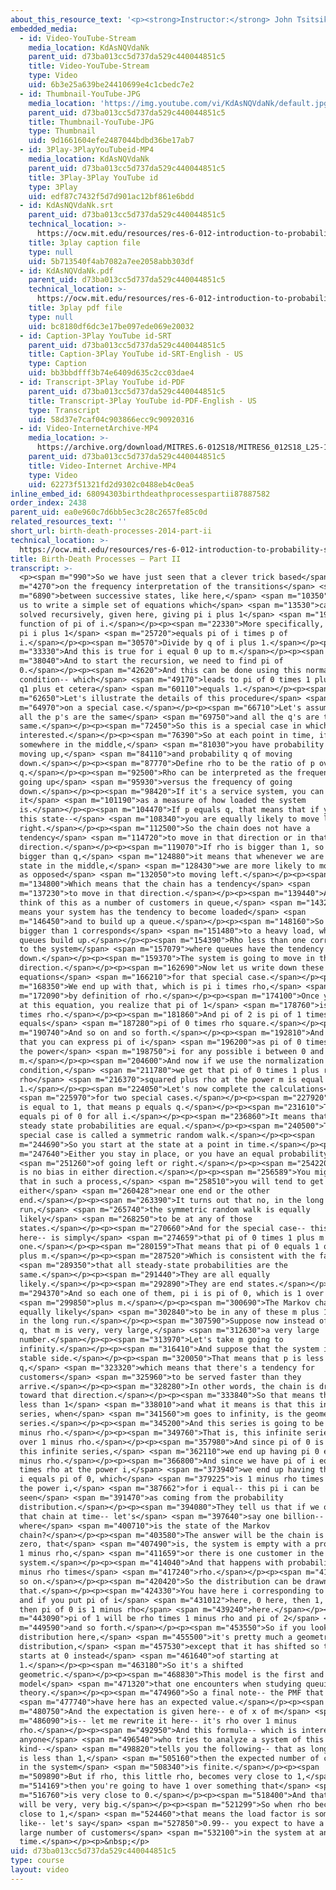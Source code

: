 ```yaml
---
about_this_resource_text: '<p><strong>Instructor:</strong> John Tsitsiklis</p>'
embedded_media:
  - id: Video-YouTube-Stream
    media_location: KdAsNQVdaNk
    parent_uid: d73ba013cc5d737da529c440044851c5
    title: Video-YouTube-Stream
    type: Video
    uid: 6b3e25a639be24410699e4c1cbedc7e2
  - id: Thumbnail-YouTube-JPG
    media_location: 'https://img.youtube.com/vi/KdAsNQVdaNk/default.jpg'
    parent_uid: d73ba013cc5d737da529c440044851c5
    title: Thumbnail-YouTube-JPG
    type: Thumbnail
    uid: 9d1661604efe2487044bdbd36be17ab7
  - id: 3Play-3PlayYouTubeid-MP4
    media_location: KdAsNQVdaNk
    parent_uid: d73ba013cc5d737da529c440044851c5
    title: 3Play-3Play YouTube id
    type: 3Play
    uid: edf87c7432f5d7d901ac12bf861e6bdd
  - id: KdAsNQVdaNk.srt
    parent_uid: d73ba013cc5d737da529c440044851c5
    technical_location: >-
      https://ocw.mit.edu/resources/res-6-012-introduction-to-probability-spring-2018/part-iii-random-processes/birth-death-processes-2014-part-ii/KdAsNQVdaNk.srt
    title: 3play caption file
    type: null
    uid: 5b713540f4ab7082a7ee2058abb303df
  - id: KdAsNQVdaNk.pdf
    parent_uid: d73ba013cc5d737da529c440044851c5
    technical_location: >-
      https://ocw.mit.edu/resources/res-6-012-introduction-to-probability-spring-2018/part-iii-random-processes/birth-death-processes-2014-part-ii/KdAsNQVdaNk.pdf
    title: 3play pdf file
    type: null
    uid: bc8180df6dc3e17be097ede069e20032
  - id: Caption-3Play YouTube id-SRT
    parent_uid: d73ba013cc5d737da529c440044851c5
    title: Caption-3Play YouTube id-SRT-English - US
    type: Caption
    uid: bb3bbdfff3b74e6409d635c2cc03dae4
  - id: Transcript-3Play YouTube id-PDF
    parent_uid: d73ba013cc5d737da529c440044851c5
    title: Transcript-3Play YouTube id-PDF-English - US
    type: Transcript
    uid: 58d37e7caf04c903866ecc9c90920316
  - id: Video-InternetArchive-MP4
    media_location: >-
      https://archive.org/download/MITRES.6-012S18/MITRES6_012S18_L25-11_300k.mp4
    parent_uid: d73ba013cc5d737da529c440044851c5
    title: Video-Internet Archive-MP4
    type: Video
    uid: 62273f51321fd2d9302c0488eb4c0ea5
inline_embed_id: 68094303birthdeathprocessespartii87887582
order_index: 2438
parent_uid: ea0e960c7d6bb5ec3c28c2657fe85c0d
related_resources_text: ''
short_url: birth-death-processes-2014-part-ii
technical_location: >-
  https://ocw.mit.edu/resources/res-6-012-introduction-to-probability-spring-2018/part-iii-random-processes/birth-death-processes-2014-part-ii
title: Birth-Death Processes — Part II
transcript: >-
  <p><span m="990">So we have just seen that a clever trick based</span> <span
  m="4270">on the frequency interpretation of the transitions</span> <span
  m="6890">between successive states, like here,</span> <span m="10350">allows
  us to write a simple set of equations which</span> <span m="13530">can be
  solved recursively, given here, giving pi i plus 1</span> <span m="19800">as a
  function of pi of i.</span></p><p><span m="22330">More specifically, we have
  pi i plus 1</span> <span m="25720">equals pi of i times p of
  i.</span></p><p><span m="30570">Divide by q of i plus 1.</span></p><p><span
  m="33330">And this is true for i equal 0 up to m.</span></p><p><span
  m="38040">And to start the recursion, we need to find pi of
  0.</span></p><p><span m="42620">And this can be done using this normalization
  condition-- which</span> <span m="49170">leads to pi of 0 times 1 plus p0 over
  q1 plus et cetera</span> <span m="60110">equals 1.</span></p><p><span
  m="62650">Let's illustrate the details of this procedure</span> <span
  m="64970">on a special case.</span></p><p><span m="66710">Let's assume that
  all the p's are the same</span> <span m="69750">and all the q's are the
  same.</span></p><p><span m="72450">So this is a special case in which we are
  interested.</span></p><p><span m="76390">So at each point in time, if we are
  somewhere in the middle,</span> <span m="81030">you have probability p of
  moving up,</span> <span m="84110">and probability q of moving
  down.</span></p><p><span m="87770">Define rho to be the ratio of p over
  q.</span></p><p><span m="92500">Rho can be interpreted as the frequency of
  going up</span> <span m="95930">versus the frequency of going
  down.</span></p><p><span m="98420">If it's a service system, you can think of
  it</span> <span m="101190">as a measure of how loaded the system
  is.</span></p><p><span m="104470">If p equals q, that means that if you are at
  this state--</span> <span m="108340">you are equally likely to move left or
  right.</span></p><p><span m="112500">So the chain does not have a
  tendency</span> <span m="114720">to move in that direction or in that
  direction.</span></p><p><span m="119070">If rho is bigger than 1, so that p is
  bigger than q,</span> <span m="124880">it means that whenever we are at some
  state in the middle,</span> <span m="128430">we are more likely to move right,
  as opposed</span> <span m="132050">to moving left.</span></p><p><span
  m="134800">Which means that the chain has a tendency</span> <span
  m="137230">to move in that direction.</span></p><p><span m="139440">And if you
  think of this as a number of customers in queue,</span> <span m="143240">it
  means your system has the tendency to become loaded</span> <span
  m="146450">and to build up a queue.</span></p><p><span m="148160">So rho being
  bigger than 1 corresponds</span> <span m="151480">to a heavy load, where
  queues build up.</span></p><p><span m="154390">Rho less than one corresponds
  to the system</span> <span m="157079">where queues have the tendency to drain
  down.</span></p><p><span m="159370">The system is going to move in that
  direction.</span></p><p><span m="162690">Now let us write down these
  equations</span> <span m="166210">for that special case.</span></p><p><span
  m="168350">We end up with that, which is pi i times rho,</span> <span
  m="172090">by definition of rho.</span></p><p><span m="174100">Once you look
  at this equation, you realize that pi of 1</span> <span m="178760">is pi of 0
  times rho.</span></p><p><span m="181860">And pi of 2 is pi of 1 times rho
  equals</span> <span m="187280">pi of 0 times rho square.</span></p><p><span
  m="190740">And so on and so forth.</span></p><p><span m="192810">And you find
  that you can express pi of i</span> <span m="196200">as pi of 0 times rho at
  the power</span> <span m="198750">i for any possible i between 0 and
  m.</span></p><p><span m="204600">And now if we use the normalization
  condition,</span> <span m="211780">we get that pi of 0 times 1 plus rho plus
  rho</span> <span m="216370">squared plus rho at the power m is equal to
  1.</span></p><p><span m="224050">Let's now complete the calculations</span>
  <span m="225970">for two special cases.</span></p><p><span m="227920">If rho
  is equal to 1, that means p equals q.</span></p><p><span m="231610">Then pi i
  equals pi of 0 for all i.</span></p><p><span m="236860">It means that all the
  steady state probabilities are equal.</span></p><p><span m="240500">This
  special case is called a symmetric random walk.</span></p><p><span
  m="244690">So you start at the state at a point in time.</span></p><p><span
  m="247640">Either you stay in place, or you have an equal probability</span>
  <span m="251260">of going left or right.</span></p><p><span m="254220">There
  is no bias in either direction.</span></p><p><span m="256589">You might think
  that in such a process,</span> <span m="258510">you will tend to get stuck
  either</span> <span m="260428">near one end or the other
  end.</span></p><p><span m="263390">It turns out that no, in the long
  run,</span> <span m="265740">the symmetric random walk is equally
  likely</span> <span m="268250">to be at any of those
  states.</span></p><p><span m="270660">And for the special case-- this equation
  here-- is simply</span> <span m="274659">that pi of 0 times 1 plus m equals
  one.</span></p><p><span m="280159">That means that pi of 0 equals 1 over 1
  plus m.</span></p><p><span m="287520">Which is consistent with the fact</span>
  <span m="289350">that all steady-state probabilities are the
  same.</span></p><p><span m="291440">They are all equally
  likely.</span></p><p><span m="292890">They are end states.</span></p><p><span
  m="294370">And so each one of them, pi i is pi of 0, which is 1 over 1</span>
  <span m="299850">plus m.</span></p><p><span m="300690">The Markov chain is
  equally likely</span> <span m="302840">to be in any of these m plus 1 states
  in the long run.</span></p><p><span m="307590">Suppose now instead of p equals
  q, that m is very, very large,</span> <span m="312630">a very large
  number.</span></p><p><span m="313970">Let's take m going to
  infinity.</span></p><p><span m="316410">And suppose that the system is on the
  stable side.</span></p><p><span m="320050">That means that p is less than
  q,</span> <span m="323320">which means that there's a tendency for
  customers</span> <span m="325960">to be served faster than they
  arrive.</span></p><p><span m="328280">In other words, the chain is drifting
  toward that direction.</span></p><p><span m="333840">So that means that rho is
  less than 1</span> <span m="338010">and what it means is that this infinite
  series, when</span> <span m="341560">m goes to infinity, is the geometric
  series.</span></p><p><span m="345200">And this series is going to be 1 over 1
  minus rho.</span></p><p><span m="349760">That is, this infinite series is 1
  over 1 minus rho.</span></p><p><span m="357980">And since pi of 0 is 1 over
  this infinite series,</span> <span m="362110">we end up having pi 0 equals 1
  minus rho.</span></p><p><span m="366800">And since we have pi of i equals pi 0
  times rho at the power i,</span> <span m="373940">we end up having that pi of
  i equals pi of 0, which</span> <span m="379225">is 1 minus rho times rho at
  the power i,</span> <span m="387662">for i equal-- this pi i can be
  seen</span> <span m="391470">as coming from the probability
  distribution.</span></p><p><span m="394080">They tell us that if we observe
  that chain at time-- let's</span> <span m="397640">say one billion-- and ask--
  where</span> <span m="400710">is the state of the Markov
  chain?</span></p><p><span m="403580">The answer will be the chain is in state
  zero, that</span> <span m="407490">is, the system is empty with a probability
  1 minus rho,</span> <span m="411659">or there is one customer in the
  system.</span></p><p><span m="414040">And that happens with probability 1
  minus rho times</span> <span m="417240">rho.</span></p><p><span m="418640">And
  so on.</span></p><p><span m="420420">So the distribution can be drawn like
  that.</span></p><p><span m="424330">You have here i corresponding to a state
  and if you put pi of i</span> <span m="431012">here, 0 here, then 1, 2, 3--
  then pi of 0 is 1 minus rho</span> <span m="439240">here.</span></p><p><span
  m="443090">pi of 1 will be rho times 1 minus rho and pi of 2</span> <span
  m="449590">and so forth.</span></p><p><span m="453550">So if you look at this
  distribution here,</span> <span m="455500">it's pretty much a geometric
  distribution,</span> <span m="457530">except that it has shifted so that it
  starts at 0 instead</span> <span m="461640">of starting at
  1.</span></p><p><span m="463180">So it's a shifted
  geometric.</span></p><p><span m="468830">This model is the first and simplest
  model</span> <span m="471320">that one encounters when studying queuing
  theory.</span></p><p><span m="474960">So a final note-- the PMF that we</span>
  <span m="477740">have here has an expected value.</span></p><p><span
  m="480750">And the expectation is given here-- e of x of m</span> <span
  m="486090">is-- let me rewrite it here-- it's rho over 1 minus
  rho.</span></p><p><span m="492950">And this formula-- which is interesting to
  anyone</span> <span m="496540">who tries to analyze a system of this
  kind--</span> <span m="498820">tells you the following-- that as long as rho
  is less than 1,</span> <span m="505160">then the expected number of customers
  in the system</span> <span m="508340">is finite.</span></p><p><span
  m="509890">But if rho, this little rho, becomes very close to 1,</span> <span
  m="514169">then you're going to have 1 over something that</span> <span
  m="516760">is very close to 0.</span></p><p><span m="518400">And that number
  will be very, very big.</span></p><p><span m="521299">So when rho becomes very
  close to 1,</span> <span m="524460">that means the load factor is something
  like-- let's say</span> <span m="527850">0.99-- you expect to have a very
  large number of customers</span> <span m="532100">in the system at any given
  time.</span></p><p>&nbsp;</p>
uid: d73ba013cc5d737da529c440044851c5
type: course
layout: video
---
```

